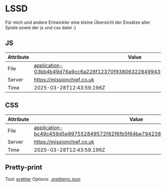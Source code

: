 # LSSD

Für mich und andere Entwickler eine kleine Übersicht der Einsätze aller Spiele sowie der js und css datei :)

<!-- automated -->

## JS

| Attribute | Value                                                                                                                                                                                                |
| --------- | ---------------------------------------------------------------------------------------------------------------------------------------------------------------------------------------------------- |
| File      | [application-03bb4b49d76a9cc6a228f12370f938063228499436cea1d1e8d6d07d5a52bbea.js](https://missionchief.co.uk/assets/application-03bb4b49d76a9cc6a228f12370f938063228499436cea1d1e8d6d07d5a52bbea.js) |
| Server    | https://missionchief.co.uk                                                                                                                                                                           |
| Time      | 2025-03-28T12:43:59.196Z                                                                                                                                                                             |

## CSS

| Attribute | Value                                                                                                                                                                                                  |
| --------- | ------------------------------------------------------------------------------------------------------------------------------------------------------------------------------------------------------ |
| File      | [application-bc49c459d5e997552849572f82f6fb5f64be794238e256b2ba7a8351e1c000b3.css](https://missionchief.co.uk/assets/application-bc49c459d5e997552849572f82f6fb5f64be794238e256b2ba7a8351e1c000b3.css) |
| Server    | https://missionchief.co.uk                                                                                                                                                                             |
| Time      | 2025-03-28T12:43:59.196Z                                                                                                                                                                               |

## Pretty-print

Tool: [prettier](https://prettier.io)
Options: [.prettierrc.json](./.prettierrc.json)

<!-- /automated -->
